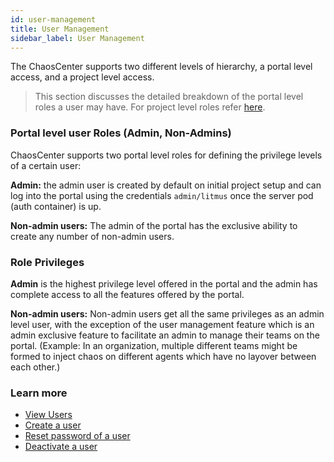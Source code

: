 ```yaml
---
id: user-management
title: User Management
sidebar_label: User Management
---
```


The ChaosCenter supports two different levels of hierarchy, a portal level access, and a project level access.

> This section discusses the detailed breakdown of the portal level roles a user may have. For project level roles refer [here](teaming).

### Portal level user Roles (Admin, Non-Admins)

ChaosCenter supports two portal level roles for defining the privilege levels of a certain user:

**Admin:** the admin user is created by default on initial project setup and can log into the portal using the credentials `admin/litmus` once the server pod (auth container) is up.

**Non-admin users:** The admin of the portal has the exclusive ability to create any number of non-admin users.

### Role Privileges

**Admin** is the highest privilege level offered in the portal and the admin has complete access to all the features offered by the portal.

**Non-admin users:** Non-admin users get all the same privileges as an admin level user, with the exception of the user management feature which is an admin exclusive feature to facilitate an admin to manage their teams on the portal. (Example: In an organization, multiple different teams might be formed to inject chaos on different agents which have no layover between each other.)

### Learn more

- [View Users](../user-guides/view-user)
- [Create a user](../user-guides/create-user)
- [Reset password of a user](../user-guides/reset-password)
- [Deactivate a user](../user-guides/deactivate-user)
